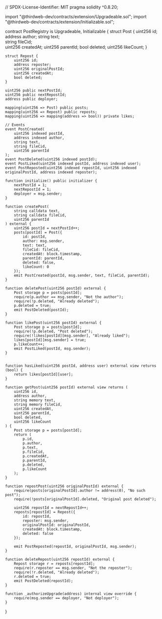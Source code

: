 // SPDX-License-Identifier: MIT
pragma solidity ^0.8.20;

import "@thirdweb-dev/contracts/extension/Upgradeable.sol";
import "@thirdweb-dev/contracts/extension/Initializable.sol";

contract PostRegistry is Upgradeable, Initializable {
    struct Post {
        uint256 id;
        address author;
        string text;        
        string fileCid;     
        uint256 createdAt;
        uint256 parentId;
        bool deleted;
        uint256 likeCount;
    }

    struct Repost {
        uint256 id;
        address reposter;
        uint256 originalPostId;
        uint256 createdAt;
        bool deleted;
    }

    uint256 public nextPostId;
    uint256 public nextRepostId;
    address public deployer;

    mapping(uint256 => Post) public posts;
    mapping(uint256 => Repost) public reposts;
    mapping(uint256 => mapping(address => bool)) private likes;

    // Events
    event PostCreated(
        uint256 indexed postId,
        address indexed author,
        string text,
        string fileCid,
        uint256 parentId
    );
    event PostDeleted(uint256 indexed postId);
    event PostLiked(uint256 indexed postId, address indexed user);
    event PostReposted(uint256 indexed repostId, uint256 indexed originalPostId, address indexed reposter);

    function initialize() public initializer {
        nextPostId = 1;
        nextRepostId = 1;
        deployer = msg.sender;
    }

    function createPost(
        string calldata text,
        string calldata fileCid,
        uint256 parentId
    ) external {
        uint256 postId = nextPostId++;
        posts[postId] = Post({
            id: postId,
            author: msg.sender,
            text: text,
            fileCid: fileCid,
            createdAt: block.timestamp,
            parentId: parentId,
            deleted: false,
            likeCount: 0
        });
        emit PostCreated(postId, msg.sender, text, fileCid, parentId);
    }

    function deletePost(uint256 postId) external {
        Post storage p = posts[postId];
        require(p.author == msg.sender, "Not the author");
        require(!p.deleted, "Already deleted");
        p.deleted = true;
        emit PostDeleted(postId);
    }

    function likePost(uint256 postId) external {
        Post storage p = posts[postId];
        require(!p.deleted, "Post deleted");
        require(!likes[postId][msg.sender], "Already liked");
        likes[postId][msg.sender] = true;
        p.likeCount++;
        emit PostLiked(postId, msg.sender);
    }


    function hasLiked(uint256 postId, address user) external view returns (bool) {
        return likes[postId][user];
    }

    function getPost(uint256 postId) external view returns (
        uint256 id,
        address author,
        string memory text,
        string memory fileCid,
        uint256 createdAt,
        uint256 parentId,
        bool deleted,
        uint256 likeCount
    ) {
        Post storage p = posts[postId];
        return (
            p.id,
            p.author,
            p.text,
            p.fileCid,
            p.createdAt,
            p.parentId,
            p.deleted,
            p.likeCount
        );
    }

    function repostPost(uint256 originalPostId) external {
        require(posts[originalPostId].author != address(0), "No such post");
        require(!posts[originalPostId].deleted, "Original post deleted");
        
        uint256 repostId = nextRepostId++;
        reposts[repostId] = Repost({
            id: repostId,
            reposter: msg.sender,
            originalPostId: originalPostId,
            createdAt: block.timestamp,
            deleted: false
        });
        
        emit PostReposted(repostId, originalPostId, msg.sender);
    }

    function deleteRepost(uint256 repostId) external {
        Repost storage r = reposts[repostId];
        require(r.reposter == msg.sender, "Not the reposter");
        require(!r.deleted, "Already deleted");
        r.deleted = true;
        emit PostDeleted(repostId);
    }

    function _authorizeUpgrade(address) internal view override {
        require(msg.sender == deployer, "Not deployer");
    }
}

